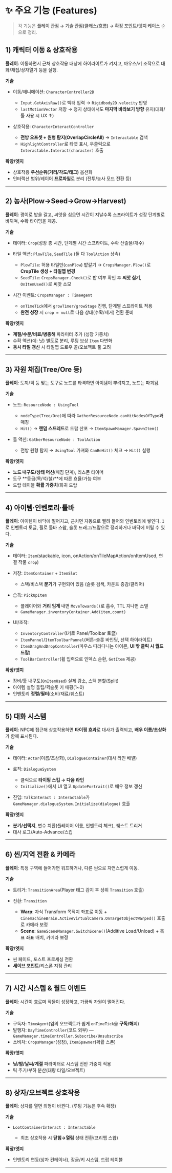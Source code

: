 # ✨ 주요 기능 (Features)

> 각 기능은 **플레이 관점 → 기술 관점(클래스/흐름) → 확장 포인트/엣지 케이스** 순으로 정리.

## 1) 캐릭터 이동 & 상호작용

**플레이**: 이동하면서 근처 상호작용 대상에 하이라이트가 켜지고, 마우스/키 조작으로 대화/채집/상자열기 등을 실행.

**기술**

* 이동/애니메이션: `CharacterController2D`

  * `Input.GetAxisRaw()`로 벡터 입력 → `Rigidbody2D.velocity` 반영
  * `lastMotionVector` 저장 → 정지 상태에서도 **마지막 바라보기 방향** 유지(대화/툴 사용 시 UX ↑)
* 상호작용: `CharacterInteractController`

  * **전방 오프셋 + 원형 탐지(OverlapCircleAll)** → `Interactable` 검색
  * `HighlightController`로 타겟 표시, 우클릭으로 `Interactable.Interact(character)` 호출

**확장/엣지**

* 상호작용 **우선순위(거리/각도/태그)** 옵션화
* 인터랙션 범위/레이어 **프로파일**로 분리 (전투/농사 모드 전환 등)

---

## 2) 농사(Plow→Seed→Grow→Harvest)

**플레이**: 괭이로 밭을 갈고, 씨앗을 심으면 시간이 지날수록 스프라이트가 성장 단계별로 바뀌며, 수확 타이밍을 제공.

**기술**

* 데이터: `Crop`(성장 총 시간, 단계별 시간·스프라이트, 수확 산출물/개수)
* 타일 액션: `PlowTile`, `SeedTile` (둘 다 `ToolAction` 상속)

  * `PlowTile`: 허용 타일만(`canPlow`) 밭갈기 → `CropsManager.Plow()`로 **CropTile 생성 + 타일맵 변경**
  * `SeedTile`: `CropsManager.Check()`로 밭 여부 확인 후 **씨앗 심기**, `OnItemUsed()`로 씨앗 소모
* 시간 이벤트: `CropsManager : TimeAgent`

  * `onTimeTick`에서 `growTimer/growStage` 진행, 단계별 스프라이트 적용
  * **완전 성장** 시 `crop = null`로 다음 상태(수확/제거) 전환 준비

**확장/엣지**

* **계절/수분/비료/병충해** 파라미터 추가 (성장 가중치)
* 수확 액션(예: 낫) 별도로 분리, 루팅 보상 `Item` 다변화
* **동시 타일 갱신** 시 타일맵 드로우 콜/오브젝트 풀 고려

---

## 3) 자원 채집(Tree/Ore 등)

**플레이**: 도끼/픽 등 맞는 도구로 노드를 타격하면 아이템이 뿌려지고, 노드는 파괴됨.

**기술**

* 노드: `ResourceNode : UsingTool`

  * `nodeType(Tree/Ore)`에 따라 `GatherResourceNode.canHitNodesOfType`과 매칭
  * `Hit()` → **랜덤 스프레드**로 드랍 산포 → `ItemSpawnManager.SpawnItem()`
* 툴 액션: `GatherResourceNode : ToolAction`

  * 전방 원형 탐지 → `UsingTool` 가져와 `CanBeHit()` 체크 → `Hit()` 실행

**확장/엣지**

* **노드 내구도/상태 머신**(깨짐 단계), 리스폰 타이머
* 도구 **등급(목/석/철)**에 따른 효율/가능 여부
* 드랍 테이블 **확률 가중치**/희귀 드랍

---

## 4) 아이템·인벤토리·툴바

**플레이**: 아이템이 바닥에 떨어지고, 근처면 자동으로 빨려 들어와 인벤토리에 쌓인다. `I`로 인벤토리 토글, 휠로 툴바 스왑, 슬롯 드래그/드랍으로 정리하거나 바닥에 버릴 수 있다.

**기술**

* 데이터: `Item`(stackable, icon, onAction/onTileMapAction/onItemUsed, 연결 작물 `crop`)
* 저장: `ItemContainer` + `ItemSlot`

  * 스택/비스택 **분기**가 구현되어 있음 (슬롯 검색, 카운트 증감/클리어)
* 습득: `PickUpItem`

  * 플레이어와 **거리 임계** 내면 `MoveTowards()`로 흡수, TTL 지나면 소멸
  * `GameManager.inventoryContainer.Add(item,count)`
* UI/조작:

  * `InventoryController`(I키로 Panel/Toolbar 토글)
  * `ItemPannel`/`ItemToolbarPannel`(버튼-슬롯 바인딩, 선택 하이라이트)
  * `ItemDragAndDropController`(마우스 따라다니는 아이콘, **UI 밖 클릭 시 월드 드랍**)
  * `ToolBarController`(휠 입력으로 인덱스 순환, `GetItem` 제공)

**확장/엣지**

* 장비/툴 내구도(`OnItemUsed`) 실제 감소, 스택 분할(Split)
* 아이템 설명 툴팁/퀵슬롯 키 매핑(1~0)
* 인벤토리 **정렬/필터**(소비/재료/퀘스트)

---

## 5) 대화 시스템

**플레이**: NPC에 접근해 상호작용하면 **타이핑 효과**로 대사가 출력되고, **배우 이름/초상화**가 함께 표시된다.

**기술**

* 데이터: `Actor`(이름/초상화), `DialogueContainer`(대사 라인 배열)
* 로직: `DialogueSystem`

  * 클릭으로 **타이핑 스킵 → 다음 라인**
  * `Initialize()`에서 UI 열고 `UpdatePortrait()`로 배우 정보 갱신
* 진입: `TalkInteract : Interactable`가 `GameManager.dialogueSystem.Initialize(dialogue)` 호출

**확장/엣지**

* **분기/선택지**, 변수 치환(플레이어 이름, 인벤토리 체크), 퀘스트 트리거
* 대사 로그/Auto-Advance/스킵

---

## 6) 씬/지역 전환 & 카메라

**플레이**: 특정 구역에 들어가면 워프하거나, 다른 씬으로 자연스럽게 이동.

**기술**

* 트리거: `TransitionArea`(Player 태그 감지 후 상위 `Transition` 호출)
* 전환: `Transition`

  * **Warp**: 자식 Transform 목적지 좌표로 이동 + `CinemachineBrain.ActiveVirtualCamera.OnTargetObjectWarped()` 호출로 카메라 보정
  * **Scene**: `GameSceneManager.SwitchScene()`(Additive Load/Unload) + 목표 좌표 배치, 카메라 보정

**확장/엣지**

* 씬 페이드, 포스트 프로세싱 전환
* **세이브 포인트**/리스폰 지점 관리

---

## 7) 시간 시스템 & 월드 이벤트

**플레이**: 시간이 흐르며 작물이 성장하고, 가끔씩 자원이 떨어진다.

**기술**

* 구독자: `TimeAgent`(임의 오브젝트가 쉽게 `onTimeTick`을 **구독/해지**)
* 발행자: `DayTimeController`(코드 외부) — `GameManager.timeController.Subscribe/Unsubscribe`
* 소비처: `CropsManager`(성장), `ItemSpawner`(확률 스폰)

**확장/엣지**

* **낮/밤/날씨/계절** 파라미터로 시스템 전반 가중치 적용
* 틱 주기/부하 분산(대량 타일/오브젝트)

---

## 8) 상자/오브젝트 상호작용

**플레이**: 상자를 열면 외형이 바뀐다. (루팅 기능은 후속 확장)

**기술**

* `LootContainerInteract : Interactable`

  * 최초 상호작용 시 **닫힘→열림** 상태 전환(프리팹 스왑)

**확장/엣지**

* 인벤토리 연동(상자 컨테이너), 잠금/키 시스템, 드랍 테이블

---